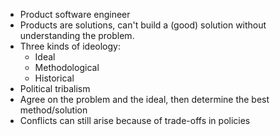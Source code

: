 * Product software engineer
* Products are solutions, can't build a (good) solution without understanding the problem.
* Three kinds of ideology:
  * Ideal
  * Methodological
  * Historical
* Political tribalism
* Agree on the problem and the ideal, then determine the best method/solution
* Conflicts can still arise because of trade-offs in policies
